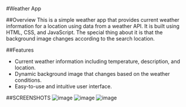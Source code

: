 #Weather App

##Overview
This is a simple weather app that provides current weather information for a location using data from a weather API. It is built using HTML, CSS, and JavaScript. The special thing about it is that the background image changes according to the search location.

##Features
- Current weather information including temperature, description, and location.
- Dynamic background image that changes based on the weather conditions.
- Easy-to-use and intuitive user interface.

##SCREENSHOTS
![image](https://github.com/Shuklaaa/javascript-mini-projects/assets/93446673/1b12e800-0e5c-46f3-8b67-aef5780c3c9a)
![image](https://github.com/Shuklaaa/javascript-mini-projects/assets/93446673/0ac3cb4e-3972-4573-a297-1cdb17b26d26)
![image](https://github.com/Shuklaaa/javascript-mini-projects/assets/93446673/6800e633-2a6a-4b3e-9de8-5a1560914479)


